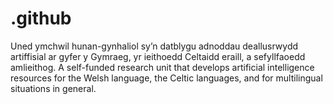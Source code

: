 # .github
Uned ymchwil hunan-gynhaliol sy’n datblygu adnoddau deallusrwydd artiffisial ar gyfer y Gymraeg, yr ieithoedd Celtaidd eraill, a sefyllfaoedd amlieithog.  A self-funded research unit that develops artificial intelligence resources for the Welsh language, the Celtic languages, and for multilingual situations in general.
